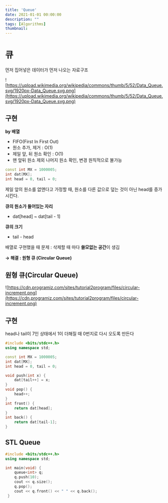 ```yaml
---
title: 'Queue'
date: 2021-01-01 00:00:00
description: ""
tags: [Algorithms]
thumbnail: 
---  
```


# 큐

먼저 집어넣은 데이터가 먼저 나오는 자료구조

![https://upload.wikimedia.org/wikipedia/commons/thumb/5/52/Data_Queue.svg/1920px-Data_Queue.svg.png](https://upload.wikimedia.org/wikipedia/commons/thumb/5/52/Data_Queue.svg/1920px-Data_Queue.svg.png)

## 구현

**by 배열**

- FIFO(First In First Out)
- 원소 추가, 제거 : O(1)
- 제일 앞, 뒤 원소 확인 : O(1)
- 맨 앞뒤 원소 제외 나머지 원소 확인, 변경 원칙적으로 불가능

```cpp
const int MX = 1000005;
int dat[MX];
int head = 0, tail = 0;
```

제일 앞의 원소를 없앤다고  가정할 때, 원소를 다른 값으로 덮는 것이 아닌 head를 증가시킨다.

**큐의 원소가 들어있는 자리** 

- dat[head] ~ dat[tail - 1]

**큐의 크기**

- tail - head

배열로 구현했을 때 문제 : 삭제할 때 마다 **쓸모없는 공간**이 생김

**→ 해결 : 원형 큐 (Circular Queue)**

## 원형 큐(Circular Queue)

![https://cdn.programiz.com/sites/tutorial2program/files/circular-increment.png](https://cdn.programiz.com/sites/tutorial2program/files/circular-increment.png)

## 구현

head나 tail이 7인 상태에서 1이 더해질 때 0번지로 다시 오도록 만든다

```cpp
#include <bits/stdc++.h>
using namespace std;

const int MX = 1000005;
int dat[MX];
int head = 0, tail = 0;

void push(int x) {
	dat[tail++] = x;
}
void pop() {
	head++;
}
int front() {
	return dat[head];
}
int back() {
	return dat[tail-1];
}
```

## STL Queue

```cpp
#include <bits/stdc++.h>
using namespace std;

int main(void) {
	queue<int> q;
	q.push(10);
	cout << q.size();
	q.pop();
	cout << q.front() << " " << q.back();
 }
```